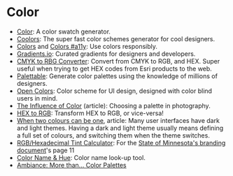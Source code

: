 # Color      

* [Color](http://color.hailpixel.com): A color swatch generator.
* [Coolors](https://coolors.co/app): The super fast color schemes generator for cool designers.  
* [Colors](http://clrs.cc) and [Colors #a11y](http://clrs.cc/#a11y): Use colors responsibly.  
* [Gradients.io](http://www.gradients.io): Curated gradients for designers and developers.  
* [CMYK to RBG Converter](http://www.ginifab.com/feeds/pms/cmyk_to_rgb.php): Convert from CMYK to RGB, and HEX. Super useful when trying to get HEX codes from Esri products to the web.  
* [Palettable](http://www.palettable.io): Generate color palettes using the knowledge of millions of designers.  
* [Open Colors](https://yeun.github.io/open-color): Color scheme for UI design, designed with color blind users in mind.  
* [The Influence of Color](https://medium.com/shades-of-gray/the-influence-of-color-52eea4dfa9fc) (article): Choosing a palette in photography.  
* [HEX to RGB](http://www.webpagefx.com/web-design/hex-to-rgb): Transform HEX to RGB, or vice-versa!  
* [When two colours can be one](https://bjango.com/articles/whentwocolourscanbeone), article: Many user interfaces have dark and light themes. Having a dark and light theme usually means defining a full set of colours, and switching them when the theme switches.  
* [RGB/Hexadecimal Tint Calculator](http://www.brandwares.com/RGBTintCalculator.php): For the [State of Minnesota's branding document](https://mn.gov/mmb-stat/branding/style-guide/minnesota-state-brand-style-guide-2016.pdf)'s page 11  
* [Color Name & Hue](http://www.color-blindness.com/color-name-hue): Color name look-up tool.  
* [Ambiance: More than... Color Palettes](http://ambiance.somethingjustlikethis.com)  
